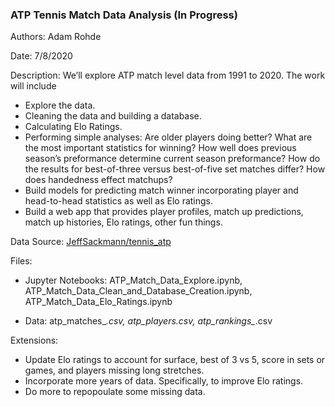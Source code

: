 ### ATP Tennis Match Data Analysis (In Progress)

Authors: Adam Rohde

Date: 7/8/2020

Description: We’ll explore ATP match level data from 1991 to 2020. The work will include

* Explore the data.
* Cleaning the data and building a database.
* Calculating Elo Ratings.
* Performing simple analyses: Are older players doing better? What are the most important statistics for winning? How well does previous season’s preformance determine current season preformance? How do the results for best-of-three versus best-of-five set matches differ? How does handedness effect matchups?
* Build models for predicting match winner incorporating player and head-to-head statistics as well as Elo ratings.
* Build a web app that provides player profiles, match up predictions, match up histories, Elo ratings, other fun things.  

Data Source: [JeffSackmann/tennis_atp](https://github.com/JeffSackmann/tennis_atp)

Files:

* Jupyter Notebooks: ATP_Match_Data_Explore.ipynb, ATP_Match_Data_Clean_and_Database_Creation.ipynb, ATP_Match_Data_Elo_Ratings.ipynb

* Data: atp_matches_*.csv, atp_players.csv, atp_rankings_*.csv

Extensions:

* Update Elo ratings to account for surface, best of 3 vs 5, score in sets or games, and players missing long stretches. 
* Incorporate more years of data. Specifically, to improve Elo ratings. 
* Do more to repopoulate some missing data. 


